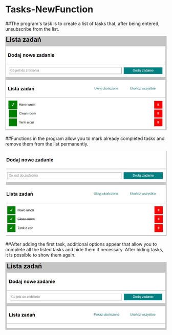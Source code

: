 # Tasks-NewFunction

##The program's task is to create a list of tasks that, after being entered, unsubscribe from the list.

![First Photo](https://github.com/t-samborski/Tasks-NewFunction/blob/main/First%20foto%20to%20readme.jpg?raw=true)

##Functions in the program allow you to mark already completed tasks and remove them from the list permanently.

![Photo Task](https://github.com/t-samborski/Tasks-NewFunction/blob/main/All%20task%20done%20foto%20to%20readme.jpg?raw=true)

##After adding the first task, additional options appear that allow you to complete all the listed tasks and hide them if necessary. After hiding tasks, it is possible to show them again.

![Photo new function](https://github.com/t-samborski/Tasks-NewFunction/blob/main/Show%20done%20foto%20to%20readme.jpg?raw=true)
